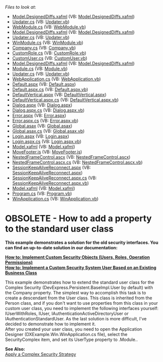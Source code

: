 <!-- default file list -->
*Files to look at*:

* [Model.DesignedDiffs.xafml](./CS/DXExample.Module.Web/Model.DesignedDiffs.xafml) (VB: [Model.DesignedDiffs.xafml](./VB/DXExample.Module.Web/Model.DesignedDiffs.xafml))
* [Updater.cs](./CS/DXExample.Module.Web/Updater.cs) (VB: [Updater.vb](./VB/DXExample.Module.Web/Updater.vb))
* [WebModule.cs](./CS/DXExample.Module.Web/WebModule.cs) (VB: [WebModule.vb](./VB/DXExample.Module.Web/WebModule.vb))
* [Model.DesignedDiffs.xafml](./CS/DXExample.Module.Win/Model.DesignedDiffs.xafml) (VB: [Model.DesignedDiffs.xafml](./VB/DXExample.Module.Win/Model.DesignedDiffs.xafml))
* [Updater.cs](./CS/DXExample.Module.Win/Updater.cs) (VB: [Updater.vb](./VB/DXExample.Module.Win/Updater.vb))
* [WinModule.cs](./CS/DXExample.Module.Win/WinModule.cs) (VB: [WinModule.vb](./VB/DXExample.Module.Win/WinModule.vb))
* [Company.cs](./CS/DXExample.Module/Company.cs) (VB: [Company.vb](./VB/DXExample.Module/Company.vb))
* [CustomRole.cs](./CS/DXExample.Module/CustomRole.cs) (VB: [CustomRole.vb](./VB/DXExample.Module/CustomRole.vb))
* [CustomUser.cs](./CS/DXExample.Module/CustomUser.cs) (VB: [CustomUser.vb](./VB/DXExample.Module/CustomUser.vb))
* [Model.DesignedDiffs.xafml](./CS/DXExample.Module/Model.DesignedDiffs.xafml) (VB: [Model.DesignedDiffs.xafml](./VB/DXExample.Module/Model.DesignedDiffs.xafml))
* [Module.cs](./CS/DXExample.Module/Module.cs) (VB: [Module.vb](./VB/DXExample.Module/Module.vb))
* [Updater.cs](./CS/DXExample.Module/Updater.cs) (VB: [Updater.vb](./VB/DXExample.Module/Updater.vb))
* [WebApplication.cs](./CS/DXExample.Web/ApplicationCode/WebApplication.cs) (VB: [WebApplication.vb](./VB/DXExample.Web/ApplicationCode/WebApplication.vb))
* [Default.aspx](./CS/DXExample.Web/Default.aspx) (VB: [Default.aspx](./VB/DXExample.Web/Default.aspx))
* [Default.aspx.cs](./CS/DXExample.Web/Default.aspx.cs) (VB: [Default.aspx.vb](./VB/DXExample.Web/Default.aspx.vb))
* [DefaultVertical.aspx](./CS/DXExample.Web/DefaultVertical.aspx) (VB: [DefaultVertical.aspx](./VB/DXExample.Web/DefaultVertical.aspx))
* [DefaultVertical.aspx.cs](./CS/DXExample.Web/DefaultVertical.aspx.cs) (VB: [DefaultVertical.aspx.vb](./VB/DXExample.Web/DefaultVertical.aspx.vb))
* [Dialog.aspx](./CS/DXExample.Web/Dialog.aspx) (VB: [Dialog.aspx](./VB/DXExample.Web/Dialog.aspx))
* [Dialog.aspx.cs](./CS/DXExample.Web/Dialog.aspx.cs) (VB: [Dialog.aspx.vb](./VB/DXExample.Web/Dialog.aspx.vb))
* [Error.aspx](./CS/DXExample.Web/Error.aspx) (VB: [Error.aspx](./VB/DXExample.Web/Error.aspx))
* [Error.aspx.cs](./CS/DXExample.Web/Error.aspx.cs) (VB: [Error.aspx.vb](./VB/DXExample.Web/Error.aspx.vb))
* [Global.asax](./CS/DXExample.Web/Global.asax) (VB: [Global.asax](./VB/DXExample.Web/Global.asax))
* [Global.asax.cs](./CS/DXExample.Web/Global.asax.cs) (VB: [Global.asax.vb](./VB/DXExample.Web/Global.asax.vb))
* [Login.aspx](./CS/DXExample.Web/Login.aspx) (VB: [Login.aspx](./VB/DXExample.Web/Login.aspx))
* [Login.aspx.cs](./CS/DXExample.Web/Login.aspx.cs) (VB: [Login.aspx.vb](./VB/DXExample.Web/Login.aspx.vb))
* [Model.xafml](./CS/DXExample.Web/Model.xafml) (VB: [Model.xafml](./VB/DXExample.Web/Model.xafml))
* [MoveFooter.js](./CS/DXExample.Web/MoveFooter.js) (VB: [MoveFooter.js](./VB/DXExample.Web/MoveFooter.js))
* [NestedFrameControl.ascx](./CS/DXExample.Web/NestedFrameControl.ascx) (VB: [NestedFrameControl.ascx](./VB/DXExample.Web/NestedFrameControl.ascx))
* [NestedFrameControl.ascx.cs](./CS/DXExample.Web/NestedFrameControl.ascx.cs) (VB: [NestedFrameControl.ascx.vb](./VB/DXExample.Web/NestedFrameControl.ascx.vb))
* [SessionKeepAliveReconnect.aspx](./CS/DXExample.Web/SessionKeepAliveReconnect.aspx) (VB: [SessionKeepAliveReconnect.aspx](./VB/DXExample.Web/SessionKeepAliveReconnect.aspx))
* [SessionKeepAliveReconnect.aspx.cs](./CS/DXExample.Web/SessionKeepAliveReconnect.aspx.cs) (VB: [SessionKeepAliveReconnect.aspx.vb](./VB/DXExample.Web/SessionKeepAliveReconnect.aspx.vb))
* [Model.xafml](./CS/DXExample.Win/Model.xafml) (VB: [Model.xafml](./VB/DXExample.Win/Model.xafml))
* [Program.cs](./CS/DXExample.Win/Program.cs) (VB: [Program.vb](./VB/DXExample.Win/Program.vb))
* [WinApplication.cs](./CS/DXExample.Win/WinApplication.cs) (VB: [WinApplication.vb](./VB/DXExample.Win/WinApplication.vb))
<!-- default file list end -->
# OBSOLETE - How to add a property to the standard user class


<p><strong>This example demonstrates a solution for the old security interfaces. You can find an up-to-date solution in our documentation:</strong><strong></strong></p><p><strong></strong><a href="http://documentation.devexpress.com/#Xaf/CustomDocument3384"><strong><u>How to: Implement Custom Security Objects (Users, Roles, Operation Permissions)</u></strong></a><strong><u><br />
</u></strong><a href="http://documentation.devexpress.com/#Xaf/CustomDocument3452"><strong><u>How to: Implement a Custom Security System User Based on an Existing Business Class</u></strong></a><u><br />
</u></p><p>This example demonstrates how to extend the standard user class for the Complex Security (DevExpress.Persistent.BaseImpl.User by default) with the Company property. The simplest way to accomplish this task is to create a descendant from the User class. This class is inherited from the Person class, and if you don't want to use properties from this class in your custom user class, you need to implement the following interfaces yourself: IUserWithRoles, IUser, IAuthenticationActiveDirectoryUser or IAuthenticationStandardUser. As the last solution is more difficult, I've decided to demonstrate how to implement it.<br />
After you created your user class, you need to open the Application Designer (DXExample.Win.WinApplication.cs file), select the SecurityComplex item, and set its UserType property to <SolutionName>.Module.<YourUserClassName>.</p><p><strong>See Also:</strong><br />
<a href="http://documentation.devexpress.com/#Xaf/CustomDocument2768"><u>Apply a Complex Security Strategy</u></a></p>

<br/>


